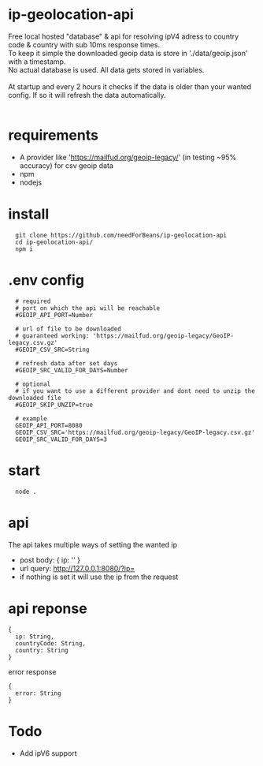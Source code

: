 # ip-geolocation-api
  Free local hosted "database" & api for resolving ipV4 adress to country code & country with sub 10ms response times.
  <br />
  To keep it simple the downloaded geoip data is store in './data/geoip.json' with a timestamp.
  <br />
  No actual database is used. All data gets stored in variables.
  <br /><br />
  At startup and every 2 hours it checks if the data is older than your wanted config. If so it will refresh the data automatically.
  <br /><br />

# requirements
  * A provider like 'https://mailfud.org/geoip-legacy/' (in testing ~95% accuracy) for csv geoip data
  * npm
  * nodejs

# install
```
  git clone https://github.com/needForBeans/ip-geolocation-api
  cd ip-geolocation-api/
  npm i
```
# .env config
```
  # required
  # port on which the api will be reachable
  #GEOIP_API_PORT=Number

  # url of file to be downloaded
  # guaranteed working: 'https://mailfud.org/geoip-legacy/GeoIP-legacy.csv.gz'
  #GEOIP_CSV_SRC=String

  # refresh data after set days
  #GEOIP_SRC_VALID_FOR_DAYS=Number

  # optional
  # if you want to use a different provider and dont need to unzip the downloaded file
  #GEOIP_SKIP_UNZIP=true
  
  # example
  GEOIP_API_PORT=8080
  GEOIP_CSV_SRC='https://mailfud.org/geoip-legacy/GeoIP-legacy.csv.gz'
  GEOIP_SRC_VALID_FOR_DAYS=3
```

# start
```
  node .
```

# api
  The api takes multiple ways of setting the wanted ip
  * post body: { ip: '' }
  * url query: http://127.0.0.1:8080/?ip=
  * if nothing is set it will use the ip from the request

# api reponse
```
{
  ip: String,
  countryCode: String,
  country: String
}
```
error response
```
{
  error: String  
}
```

# Todo
  * Add ipV6 support
